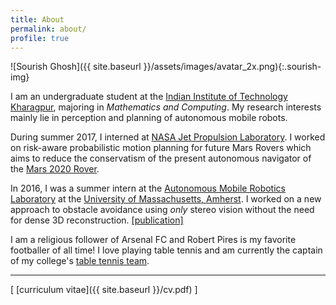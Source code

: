 ```yaml
---
title: About
permalink: about/
profile: true
---
```


![Sourish Ghosh]({{ site.baseurl }}/assets/images/avatar_2x.png){:.sourish-img}

I am an undergraduate student at the [Indian Institute of Technology Kharagpur](http://www.iitkgp.ac.in), majoring in *Mathematics and Computing*. My research interests mainly lie in perception and planning of autonomous mobile robots.

During summer 2017, I interned at [NASA Jet Propulsion Laboratory](https://www.jpl.nasa.gov/). I worked on risk-aware probabilistic motion planning for future Mars Rovers which aims to reduce the conservatism of the present autonomous navigator of the [Mars 2020 Rover](https://mars.nasa.gov/mars2020/).

In 2016, I was a summer intern at the [Autonomous Mobile Robotics Laboratory](https://amrl.cs.umass.edu/) at the [University of Massachusetts, Amherst](http://www.umass.edu/). I worked on a new approach to obstacle avoidance using *only* stereo vision without the need for dense 3D reconstruction. [[publication]](https://www.joydeepb.com/Publications/jpp.pdf)

I am a religious follower of Arsenal FC and Robert Pires is my favorite footballer of all time! I love playing table tennis and am currently the captain of my college's [table tennis team](https://wiki.metakgp.org/w/Table_Tennis).

<hr>
[ [curriculum vitae]({{ site.baseurl }}/cv.pdf) ]
